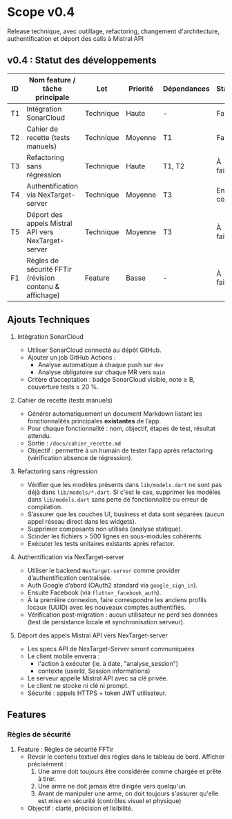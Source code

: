 # Scope v0.4

Release technique, avec outillage, refactoring, changement d'architecture, authentification et déport des calls à Mistral API

## v0.4 : Statut des développements

| ID  | Nom feature / tâche principale                            | Lot         | Priorité  | Dépendances  | Statut      |
|------|----------------------------------------------------------|-------------|-----------|--------------|-------------|
| T1  | Intégration SonarCloud                                    | Technique   | Haute     | -            | Fait        |
| T2  | Cahier de recette (tests manuels)                         | Technique   | Moyenne   | T1           | Fait        |
| T3  | Refactoring sans régression                               | Technique   | Haute     | T1, T2       | À faire     |
| T4  | Authentification via NexTarget-server                     | Technique   | Moyenne   | T3           | En cours    |
| T5  | Déport des appels Mistral API vers NexTarget-server       | Technique   | Moyenne   | T3           | À faire     |
| F1  | Règles de sécurité FFTir (révision contenu & affichage)   | Feature     | Basse     | -            | À faire     |

## Ajouts Techniques

1. Intégration SonarCloud
   - Utiliser SonarCloud connecté au dépôt GitHub.
   - Ajouter un job GitHub Actions :
       - Analyse automatique à chaque push sur `dev`
       - Analyse obligatoire sur chaque MR vers `main`
   - Critère d’acceptation : badge SonarCloud visible, note ≥ B, couverture tests ≥ 20 %.

2. Cahier de recette (tests manuels)
   - Générer automatiquement un document Markdown listant les fonctionnalités principales **existantes** de l’app.
   - Pour chaque fonctionnalité : nom, objectif, étapes de test, résultat attendu.
   - Sortie : `/docs/cahier_recette.md`
   - Objectif : permettre à un humain de tester l’app après refactoring (vérification absence de régression).

3. Refactoring sans régression
   - Vérifier que les modèles présents dans `lib/models.dart` ne sont pas déjà dans `lib/models/*.dart`. Si c'est le cas, supprimer les modèles dans `lib/models.dart` sans perte de fonctionnalité ou erreur de compilation.
   - S’assurer que les couches UI, business et data sont séparées (aucun appel réseau direct dans les widgets).
   - Supprimer composants non utilisés (analyse statique).
   - Scinder les fichiers > 500 lignes en sous-modules cohérents.
   - Exécuter les tests unitaires existants après refactor.

4. Authentification via NexTarget-server
   - Utiliser le backend `NexTarget-server` comme provider d’authentification centralisée.
   - Auth Google d’abord (OAuth2 standard via `google_sign_in`).
   - Ensuite Facebook (via `flutter_facebook_auth`).
   - À la première connexion, faire correspondre les anciens profils locaux (UUID) avec les nouveaux comptes authentifiés.
   - Vérification post-migration : aucun utilisateur ne perd ses données (test de persistance locale et synchronisation serveur).

5. Déport des appels Mistral API vers NexTarget-server
   - Les specs API de NexTarget-Server seront communiquées
   - Le client mobile enverra :
       - l'action à exécuter (ie. à date, "analyse_session")
       - contexte (userId, Session informations)
   - Le serveur appelle Mistral API avec sa clé privée.
   - Le client ne stocke ni clé ni prompt.
   - Sécurité : appels HTTPS + token JWT utilisateur.

## Features

### Règles de sécurité

1. Feature : Règles de sécurité FFTir
   - Revoir le contenu textuel des règles dans le tableau de bord. Afficher précisément :
        1. Une arme doit toujours être considérée comme chargée et prête à tirer.
        2. Une arme ne doit jamais être dirigée vers quelqu'un.
        3. Avant de manipuler une arme, on doit toujours s'assurer qu'elle est mise en sécurité (contrôles visuel et physique)
   - Objectif : clarté, précision et lisibilité.
